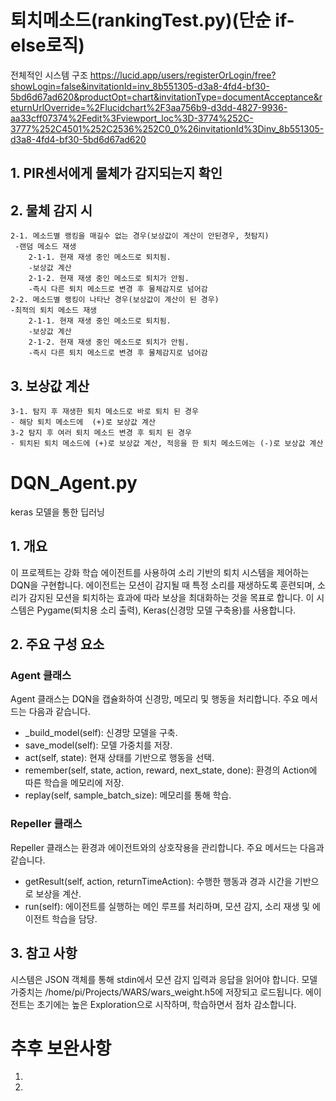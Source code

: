 # 퇴치메소드(rankingTest.py)(단순 if-else로직)
전체적인 시스템 구조
https://lucid.app/users/registerOrLogin/free?showLogin=false&invitationId=inv_8b551305-d3a8-4fd4-bf30-5bd6d67ad620&productOpt=chart&invitationType=documentAcceptance&returnUrlOverride=%2Flucidchart%2F3aa756b9-d3dd-4827-9936-aa33cff07374%2Fedit%3Fviewport_loc%3D-3774%252C-3777%252C4501%252C2536%252C0_0%26invitationId%3Dinv_8b551305-d3a8-4fd4-bf30-5bd6d67ad620


## 1. PIR센서에게 물체가 감지되는지 확인
## 2. 물체 감지 시 
	2-1. 메소드별 랭킹을 매길수 없는 경우(보상값이 계산이 안된경우, 첫탐지)
	 -랜덤 메소드 재생
		2-1-1. 현재 재생 중인 메소드로 퇴치됨.
		-보상값 계산 
		2-1-2. 현재 재생 중인 메소드로 퇴치가 안됨.
		-즉시 다른 퇴치 메소드로 변경 후 물체감지로 넘어감
	2-2. 메소드별 랭킹이 나타난 경우(보상값이 계산이 된 경우)
	-최적의 퇴치 메소드 재생
		2-1-1. 현재 재생 중인 메소드로 퇴치됨.
		-보상값 계산 
		2-1-2. 현재 재생 중인 메소드로 퇴치가 안됨.
		-즉시 다른 퇴치 메소드로 변경 후 물체감지로 넘어감
## 3. 보상값 계산 
  	3-1. 탐지 후 재생한 퇴치 메소드로 바로 퇴치 된 경우
	- 해당 퇴치 메소드에  (+)로 보상값 계산 
	3-2 탐지 후 여러 퇴치 메소드 변경 후 퇴치 된 경우
	- 퇴치된 퇴치 메소드에 (+)로 보상값 계산, 적응을 한 퇴치 메소드에는 (-)로 보상값 계산

# DQN_Agent.py
keras 모델을 통한 딥러닝
## 1. 개요
이 프로젝트는 강화 학습 에이전트를 사용하여 소리 기반의 퇴치 시스템을 제어하는 DQN을 구현합니다. 에이전트는 모션이 감지될 때 특정 소리를 재생하도록 훈련되며, 소리가 감지된 모션을 퇴치하는 효과에 따라 보상을 최대화하는 것을 목표로 합니다. 이 시스템은 Pygame(퇴치용 소리 출력), Keras(신경망 모델 구축용)를 사용합니다.


## 2. 주요 구성 요소
### Agent 클래스
Agent 클래스는 DQN을 캡슐화하여 신경망, 메모리 및 행동을 처리합니다. 주요 메서드는 다음과 같습니다.

- _build_model(self): 신경망 모델을 구축.
- save_model(self): 모델 가중치를 저장.
- act(self, state): 현재 상태를 기반으로 행동을 선택.
- remember(self, state, action, reward, next_state, done): 환경의 Action에 따른 학습을 메모리에 저장.
- replay(self, sample_batch_size): 메모리를 통해 학습.


### Repeller 클래스
Repeller 클래스는 환경과 에이전트와의 상호작용을 관리합니다. 주요 메서드는 다음과 같습니다.

- getResult(self, action, returnTimeAction): 수행한 행동과 경과 시간을 기반으로 보상을 계산.
- run(self): 에이전트를 실행하는 메인 루프를 처리하며, 모션 감지, 소리 재생 및 에이전트 학습을 담당.


## 3. 참고 사항
시스템은 JSON 객체를 통해 stdin에서 모션 감지 입력과 응답을 읽어야 합니다.
모델 가중치는 /home/pi/Projects/WARS/wars_weight.h5에 저장되고 로드됩니다.
에이전트는 초기에는 높은 Exploration으로 시작하며, 학습하면서 점차 감소합니다.



# 추후 보완사항
1. 
2.
